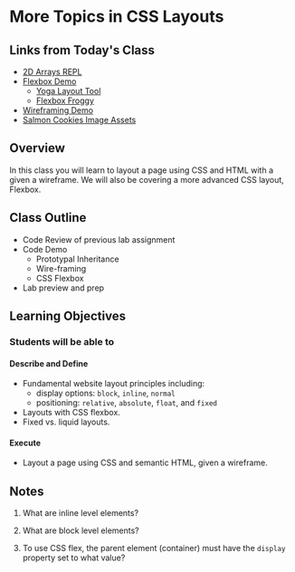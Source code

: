 # More Topics in CSS Layouts

## Links from Today's Class
- [2D Arrays REPL](https://replit.com/join/xegbceexql-reynaldooliva)
- [Flexbox Demo](inclass-flexbox-demo)
  - [Yoga Layout Tool](yogalayout.com)
  - [Flexbox Froggy](https://flexboxfroggy.com/)
- [Wireframing Demo](lab-a)
- [Salmon Cookies Image Assets](lab-b/image-assets/)

## Overview

In this class you will learn to layout a page using CSS and HTML with a given a wireframe. We will also be covering a more advanced CSS layout, Flexbox.

## Class Outline

- Code Review of previous lab assignment
- Code Demo
  - Prototypal Inheritance
  - Wire-framing
  - CSS Flexbox
- Lab preview and prep

## Learning Objectives

### Students will be able to

#### Describe and Define

- Fundamental website layout principles including:
  - display options: `block`, `inline`, `normal`
  - positioning: `relative`, `absolute`, `float`, and `fixed`
- Layouts with CSS flexbox.
- Fixed vs. liquid layouts.

#### Execute

- Layout a page using CSS and semantic HTML, given a wireframe.

## Notes

1. What are inline level elements?

1. What are block level elements?

1. To use CSS flex, the parent element (container) must have the `display` property set to what value?
